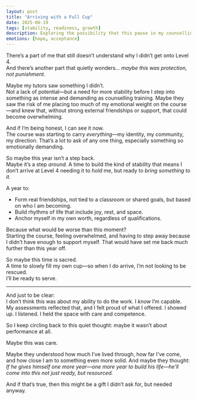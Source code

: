 ```yaml
---
layout: post
title: "Arriving with a Full Cup"
date: 2025-06-19
tags: [stability, readiness, growth]
description: Exploring the possibility that this pause in my counselling journey wasn’t rejection, but redirection—and how I might use this time to build the life that will sustain me when I do return.
emotions: [hope, acceptance]
---
```


There’s a part of me that still doesn’t understand why I didn’t get onto Level 4.  
And there’s another part that quietly wonders… *maybe this was protection, not punishment.*

Maybe my tutors saw something I didn’t.  
Not a lack of potential—but a need for more stability before I step into something as intense and demanding as counselling training. Maybe they saw the risk of me placing too much of my emotional weight on the course—and knew that, without strong external friendships or support, that could become overwhelming.

And if I’m being honest, I can see it now.  
The course was starting to carry *everything*—my identity, my community, my direction. That’s a lot to ask of any one thing, especially something so emotionally demanding.

So maybe this year isn’t a step back.  
Maybe it’s a step *around.* A time to build the kind of stability that means I don’t arrive at Level 4 needing it to *hold* me, but ready to *bring something to it.*

A year to:  
- Form real friendships, not tied to a classroom or shared goals, but based on who I am becoming.  
- Build rhythms of life that include joy, rest, and space.  
- Anchor myself in my own worth, regardless of qualifications.

Because what would be worse than this moment?  
Starting the course, feeling overwhelmed, and having to step away because I didn’t have enough to support myself. That would have set me back much further than this year off.

So maybe this time is sacred.  
A time to slowly fill my own cup—so when I do arrive, I’m not looking to be rescued.  
I’ll be ready to serve.

---

And just to be clear:  
I don’t think this was about my ability to do the work. I *know* I’m capable.  
My assessments reflected that, and I felt proud of what I offered. I showed up. I listened. I held the space with care and competence.

So I keep circling back to this quiet thought: maybe it wasn’t about performance at all.

Maybe this was care.

Maybe they understood how much I’ve lived through, how far I’ve come, and how close I am to something even more solid. And maybe they thought:  
*If he gives himself one more year—one more year to build his life—he’ll come into this not just ready, but resourced.*

And if that’s true, then this might be a gift I didn’t ask for, but needed anyway.

